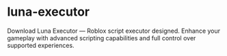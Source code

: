 # luna-executor
Download Luna Executor — Roblox script executor designed. Enhance your gameplay with advanced scripting capabilities and full control over supported experiences.

